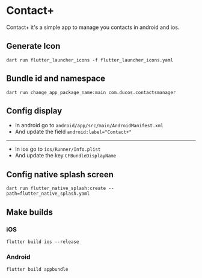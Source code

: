 # Contact+

Contact+ it's a simple app to manage you contacts in android and ios.

## Generate Icon

```
dart run flutter_launcher_icons -f flutter_launcher_icons.yaml
```

## Bundle id and namespace

```
dart run change_app_package_name:main com.ducos.contactsmanager
```

## Config display 

* In android go to ```android/app/src/main/AndroidManifest.xml```
* And update the field ```android:label="Contact+"```
----
* In ios go to ```ios/Runner/Info.plist```
* And update the key ```CFBundleDisplayName```

## Config native splash screen

```
dart run flutter_native_splash:create --path=flutter_native_splash.yaml
```

## Make builds

### iOS
```
flutter build ios --release
```

### Android
```
flutter build appbundle
```